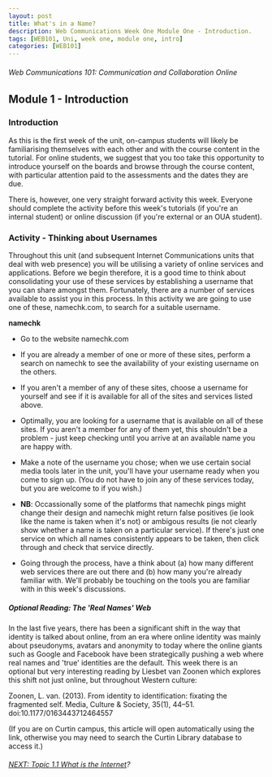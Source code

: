 ```yaml
---
layout: post
title: What's in a Name?
description: Web Communications Week One Module One - Introduction.
tags: [WEB101, Uni, week one, module one, intro]
categories: [WEB101]
---
```


###### Web Communications 101: Communication and Collaboration Online 

## Module 1 - Introduction

### Introduction

As this is the first week of the unit, on-campus students will likely be familiarising themselves with each other and with the course content in the tutorial. For online students, we suggest that you too take this opportunity to introduce yourself on the boards and browse through the course content, with particular attention paid to the assessments and the dates they are due.

There is, however, one very straight forward activity this week. Everyone should complete the activity before this week's tutorials (if you're an internal student) or online discussion (if you're external or an OUA student).


### Activity - Thinking about Usernames

Throughout this unit (and subsequent Internet Communications units that deal with web presence) you will be utilising a variety of online services and applications. Before we begin therefore, it is a good time to think about consolidating your use of these services by establishing a username that you can share amongst them. Fortunately, there are a number of services available to assist you in this process. In this activity we are going to use one of these, namechk.com, to search for a suitable username.

**namechk**

- Go to the website namechk.com

- If you are already a member of one or more of these sites, perform a search on namechk to see the availability of your existing username on the others.

- If you aren't a member of any of these sites, choose a username for yourself and see if it is available for all of the sites and services listed above.

- Optimally, you are looking for a username that is available on all of these sites. If you aren't a member for any of them yet, this shouldn't be a problem - just keep checking until you arrive at an available name you are happy with.

- Make a note of the username you chose; when we use certain social media tools later in the unit, you'll have your username ready when you come to sign up. (You do not have to join any of these services today, but you are welcome to if you wish.)

- **NB**: Occassionally some of the platforms that namechk pings might change their design and namechk might return false positives (ie look like the name is taken when it's not) or ambigous results (ie not clearly show whether a name is taken on a particular service). If there's just one service on which all names consistently appears to be taken, then click through and check that service directly.

- Going through the process, have a think about (a) how many different web services there are out there and (b) how many you're already familiar with. We'll probably be touching on the tools you are familiar with in this week's discussions. 

##### Optional Reading: The 'Real Names' Web  

In the last five years, there has been a significant shift in the way that identity is talked about online, from an era where online identity was mainly about pseudonyms, avatars and anonymity to today where the online giants such as Google and Facebook have been strategically pushing a web where real names and 'true' identities are the default. This week there is an optional but very interesting reading by Liesbet van Zoonen which explores this shift not just online, but throughout Western culture: 

Zoonen, L. van. (2013). From identity to identification: fixating the fragmented self. Media, Culture & Society, 35(1), 44–51. doi:10.1177/0163443712464557 

(If you are on Curtin campus, this article will open automatically using the link, otherwise you may need to search the Curtin Library database to access it.) 

 

###### [NEXT: Topic 1.1 What is the Internet]()?
 
